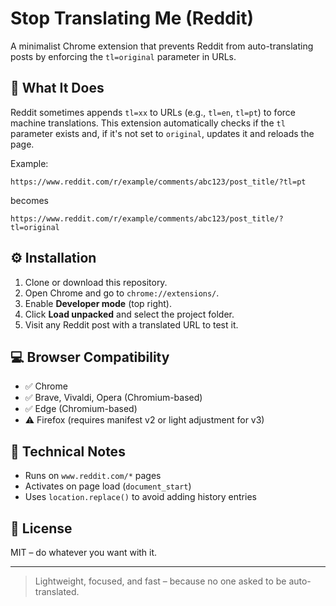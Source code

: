 # Stop Translating Me (Reddit)

A minimalist Chrome extension that prevents Reddit from auto-translating posts by enforcing the `tl=original` parameter in URLs.

## 🔧 What It Does

Reddit sometimes appends `tl=xx` to URLs (e.g., `tl=en`, `tl=pt`) to force machine translations. This extension automatically checks if the `tl` parameter exists and, if it's not set to `original`, updates it and reloads the page.

Example:

```
https://www.reddit.com/r/example/comments/abc123/post_title/?tl=pt
```

becomes

```
https://www.reddit.com/r/example/comments/abc123/post_title/?tl=original
```

## ⚙️ Installation

1. Clone or download this repository.
2. Open Chrome and go to `chrome://extensions/`.
3. Enable **Developer mode** (top right).
4. Click **Load unpacked** and select the project folder.
5. Visit any Reddit post with a translated URL to test it.

## 💻 Browser Compatibility

- ✅ Chrome  
- ✅ Brave, Vivaldi, Opera (Chromium-based)  
- ✅ Edge (Chromium-based)  
- ⚠️ Firefox (requires manifest v2 or light adjustment for v3)

## 🧩 Technical Notes

- Runs on `www.reddit.com/*` pages  
- Activates on page load (`document_start`)  
- Uses `location.replace()` to avoid adding history entries

## 📄 License

MIT – do whatever you want with it.

---

> Lightweight, focused, and fast – because no one asked to be auto-translated.
